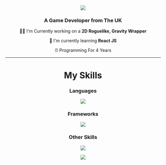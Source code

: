 <h1 align="center">
    <img src="https://readme-typing-svg.herokuapp.com/?font=Roboto+Mono&color=F7F7F7&size=35&center=true&vCenter=true&width=500&height=70&duration=4000&lines=Hi+There!+👋;+I'm+Evan!;" />
</h1>

<h3 align="center"> A Game Developer from The UK</h3>

<div align="center">

 🧑‍💻 I'm Currently working on a **2D Roguelike, Gravity Wrapper**
 
 📖 I'm currently learning **React JS**

 ⏰ Programming For 4 Years

</div>


<hr/>

<h1 align="center">My Skills</h1>

<h3 align="center">Languages</h3>
<p align="center">
  <a href="https://skillicons.dev">
    <img src="https://skillicons.dev/icons?i=cs,python,js,html,css,ts" />
  </a>
</p>

<h3 align="center">Frameworks</h3>

<p align="center">
  <a href="https://skillicons.dev">
    <img src="https://skillicons.dev/icons?i=react,nodejs,vite,unity,godot" />
  </a>
</p>

<h3 align="center">Other Skills</h3>

<p align="center">
  <a href="https://skillicons.dev">
    <img src="https://skillicons.dev/icons?i=git,linux,bash,github" />
  </a>
</p>

<div align="center"> 
  <a href="mailto: 3vandev@proton.me">
    <img src="https://img.shields.io/badge/Gmail-333333?style=for-the-badge&logo=gmail&logoColor=red" />
  </a>
</div>
